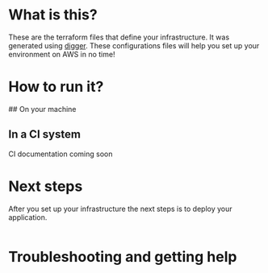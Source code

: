 # What is this?

These are the terraform files that define your infrastructure. It was generated using [digger](https://digger.dev). These configurations files will 
help you set up your environment on AWS in no time!

# How to run it?

## On your machine

## In a CI system

CI documentation coming soon

# Next steps

After you set up your infrastructure the next steps is to deploy your application. 

```
```

# Troubleshooting and getting help


